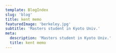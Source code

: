 ```yaml
---
template: BlogIndex
slug: 'blog'
title: kent memo
featuredImage: 'berkeley.jpg'
subtitle: 'Masters student in Kyoto Univ.'
meta:
  description: 'Masters student in Kyoto Univ.'
  title: kent memo
---
```

